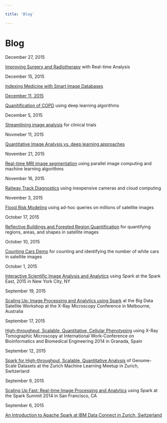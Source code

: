 ```yaml
---

title: 'Blog'

---
```


# Blog

<div class="news">
  <div>December 27, 2015</div>
  <p>
    <a href="Realtime-MRI-Segmentation.html">Improving Surgery and Radiotherapy</a> with Real-time Analysis
  </p>

  <div>December 15, 2015</div>
  <p>
    <a href="indexing.html">Indexing Medicine with Smart Image Databases
  </p>

  <div>December 11, 2015</div>
  <p>
    <a href="copd.html">Quanitification of COPD</a> using deep learning algorithms
  </p>

  <div>December 5, 2015</div>
  <p>
    <a href="streamline.html">Streamlining image analysis</a> for clinical trials
  </p>

  <div>Novmeber 11, 2015</div>
  <p>
    <a href="comparison.html">Quantitative Image Analysis vs. deep learning approaches</a>
  </p>

  <div>November 21, 2015</div>
  <p>
    <a href="#"><a href="#">Real-time MRI image segmentation</a> using parallel image computing and machine learning algorithms</a>
  </p>

  <div>November 16, 2015</div>
  <p>
    <a href="#"><a href="#">Railway Track Diagnostics</a> using inexpensive cameras and cloud computing</a>
  </p>
  <div>November 3, 2015</div>
  <p>
    <a href="#">Flood Risk Modeling</a> using ad-hoc queries on millions of satellite images</a>
  </p>
  <div>October 17, 2015</div>
  <p>
    <a href="#"><a href="#">Reflective Buildings and Forested Region Quantification</a> for quantifying regions, areas, and shapes in satellite images</a>
  </p>
  <div>October 10, 2015</div>
  <p>
    <a href="#"><a href="#">Counting Cars Demo</a> for counting and identifying the number of white cars in satellite images</a>
  </p>
  <div>October 1, 2015</div>
  <p>
    <a href="#">Interactive Scientific Image Analysis and Analytics</a> using Spark at the Spark East, 2015 in New York City, NY</a>
  </p>
  <div>September 19, 2015</div>
  <p>
    <a href="#"><a href="#">Scaling Up: Image Processing and Analytics using Spark</a> at the Big Data Satellite Workshop at the X-Ray Microscopy Conference in Melbourne, Australia</a>
  </p>
  <div>September 17, 2015</div>
  <p>
    <a href="#"><a href="#">High-throughput, Scalable, Quantitative, Cellular Phenotyping</a> using X-Ray Tomographic Microscopy at International Work-Conference on Bioinformatics and Biomedical Engineering 2014 in Granada, Spain</a>
  </p>
  <div>September 12, 2015</div>
  <p>
    <a href="#"><a href="#">Spark for High-throughput, Scalable, Quantitative Analysis</a> of Genome-Scale Datasets at the Zurich Machine Learning Meetup in Zurich, Switzerland</a>
  </p>
  <div>September 9, 2015</div>
  <p>
    <a href="#"><a href="#">Scaling Up Fast: Real-time Image Processing and Analytics</a> using Spark at the Spark Summit 2014 in San Francisco, CA</a>
  </p>
  <div>September 6, 2015</div>
  <p>
    <a href="#"><a href="#">An Introduction to Apache Spark at IBM Data Connect in Zurich, Switzerland</a></a>
  </p>

</div>
